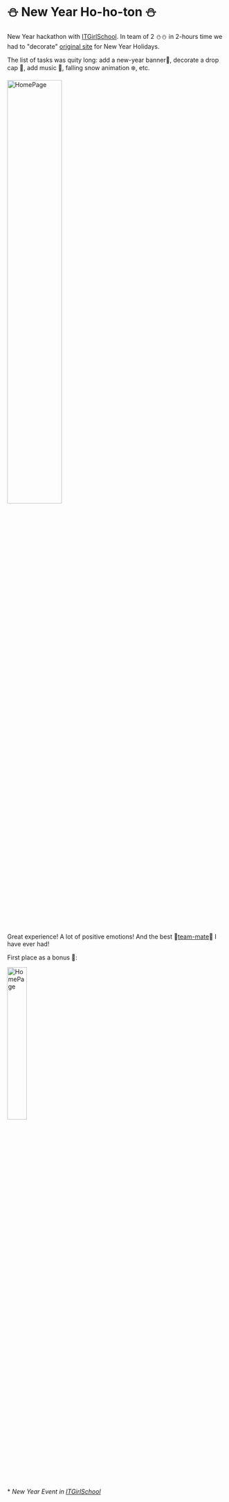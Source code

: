 # ⛄ New Year Ho-ho-ton ⛄

New Year hackathon with [ITGirlSchool]. In team of 2 ⛄⛄ in 2-hours time we had to "decorate" [original site] for New Year Holidays.

The list of tasks was quitу long: add a new-year banner🎄, decorate a drop cap 🎅, add music 🎵, falling snow animation ❄️, etc. 

<img width="50%" alt="HomePage" src="../main/screenshots/photo_2022-01-08_13-05-04.jpg">


Great experience! A lot of positive emotions! And the best 🥳[team-mate]🥳 I have ever had!

First place as a bonus 🥇:


<img width="30%" alt="HomePage" src="../main/screenshots/photo_2022-09-15_11-11-59.jpg">

##

  
  \* _New Year Event in [ITGirlSchool]_ 






[ITGirlSchool]: <https://itgirlschool.com/en>
[original site]: <https://psihosomatika.github.io/TravelInRussia/>
[team-mate]: <https://github.com/VNeskoromnaya>
[result]: <https://alenagm.github.io/Ho-ho-ton/>
